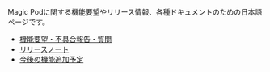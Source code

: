 Magic Podに関する機能要望やリリース情報、各種ドキュメントのための日本語ページです。


- [機能要望・不具合報告・質問](https://github.com/Magic-Pod/japanese-issue-board/issues)
- [リリースノート](https://github.com/Magic-Pod/japanese-issue-and-doc/blob/master/CHANGELOG.md)
- [今後の機能追加予定](https://github.com/Magic-Pod/japanese-issue-and-doc/blob/master/UPCOMING_FEATURES.md)
